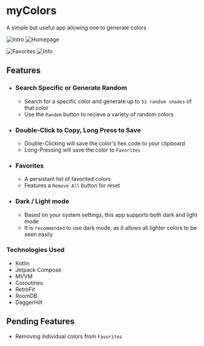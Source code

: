 # myColors

A simple but useful app allowing one to generate colors

![Intro](https://github.com/BrianJr03/myColors/blob/master/search_specific_small.jpg)
![Homepage](https://github.com/BrianJr03/myColors/blob/master/home_small.jpg)

![Favorites](https://github.com/BrianJr03/myColors/blob/master/favorites_small.jpg)
![Info](https://github.com/BrianJr03/myColors/blob/master/info_small.jpg)

## Features

- ### Search Specific or Generate Random
  - Search for a specific color and generate up to `51 random shades` of that color
  - Use the `Random` button to recieve a variety of random colors
  
- ### Double-Click to Copy, Long Press to Save
  - Double-Clicking will save the color's hex code to your clipboard
  - Long-Pressing will save the color to `Favorites`

- ### Favorites
  - A persistant list of favorited colors
  - Features a `Remove All` button for reset
  
- ### Dark / Light mode
  - Based on your system settings, this app supports both dark and light mode
  - It is `recommended` to use dark mode, as it allows all lighter colors to be seen easily
  
### Technologies Used
 - Kotlin
 - Jetpack Compose
 - MVVM
 - Coroutines
 - RetroFit
 - RoomDB
 - DaggerHilt

## Pending Features
 - Removing individual colors from `Favorites`
